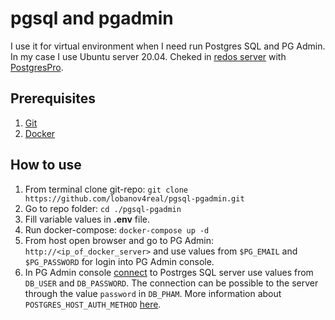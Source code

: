 # pgsql and pgadmin
I use it for virtual environment when I need run Postgres SQL and PG Admin. In my case I use Ubuntu server 20.04. Cheked in [redos server](https://redos.red-soft.ru/product/downloads/) with [PostgresPro](https://hub.docker.com/r/chernoskutov/postgres-pro/).

## Prerequisites
1. [Git](https://git-scm.com/downloads)
2. [Docker](https://docs.docker.com/desktop/)

## How to use
1. From terminal clone git-repo: ``git clone https://github.com/lobanov4real/pgsql-pgadmin.git``
2. Go to repo folder: ``cd ./pgsql-pgadmin``
3. Fill variable values in **.env** file.
4. Run docker-compose: ``docker-compose up -d``
5. From host open browser and go to PG Admin: ``http://<ip_of_docker_server>`` and use values from ``$PG_EMAIL`` and ``$PG_PASSWORD`` for login into PG Admin console.
6. In PG Admin console [connect](https://www.pgadmin.org/docs/pgadmin4/development/connecting.html) to Postrges SQL server use values from ``DB_USER`` and ``DB_PASSWORD``. The connection can be possible to the server through the value ``password`` in ``DB_PHAM``. More information about ``POSTGRES_HOST_AUTH_METHOD`` [here](https://hub.docker.com/_/postgres).
